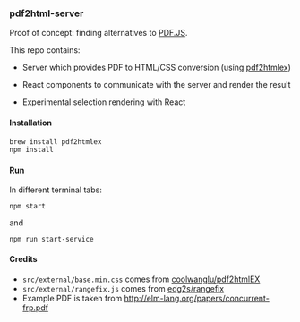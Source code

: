 ### pdf2html-server

Proof of concept: finding alternatives to [PDF.JS](https://mozilla.github.io/pdf.js/).

This repo contains:

- Server which provides PDF to HTML/CSS conversion (using [pdf2htmlex](https://github.com/coolwanglu/pdf2htmlEX))

- React components to communicate with the server and render the result

- Experimental selection rendering with React

#### Installation

```bash
brew install pdf2htmlex
npm install
```

#### Run

In different terminal tabs:

`npm start`

and

`npm run start-service`

#### Credits

- `src/external/base.min.css` comes from [coolwanglu/pdf2htmlEX](https://github.com/coolwanglu/pdf2htmlEX)
- `src/external/rangefix.js` comes from [edg2s/rangefix](https://github.com/edg2s/rangefix)
- Example PDF is taken from http://elm-lang.org/papers/concurrent-frp.pdf
